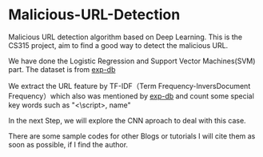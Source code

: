 # Malicious-URL-Detection
Malicious URL detection algorithm based on Deep Learning.
This is the CS315 project, aim to find a good way to detect the malicious URL.

We have done the Logistic Regression and Support Vector Machines(SVM) part. The dataset is from [exp-db](https://github.com/exp-db/AI-Driven-WAF)

We extract the URL feature by TF-IDF（Term Frequency-InversDocument Frequency）which also was mentioned by [exp-db](https://github.com/exp-db/AI-Driven-WAF) and count some special key words such as "<\script>, name"

In the next Step, we will explore the CNN aproach to deal with this case.




There are some sample codes for other Blogs or tutorials  I will cite them as soon as possible, if I find the author.

